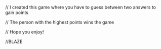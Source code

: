 // I created this game where you have to guess between two answers to gain points

// The person  with the highest points wins the game

// Hope you enjoy!

//BLAZE
